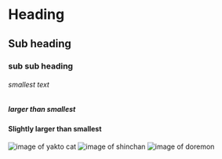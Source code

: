 # Heading 
## Sub heading
### sub sub heading
###### smallest text
##### larger than smallest
#### Slightly larger than smallest
![image of yakto cat](https://octodex.github.com/images/yaktocat.png)
![image of shinchan](https://tse2.mm.bing.net/th/id/OIP.vfVg_UCZ_rS8uzjoBwogvQHaG3?rs=1&pid=ImgDetMain&o=7&rm=3)
![image of doremon](https://tse2.mm.bing.net/th/id/OIP.mwut5i0J-mSQm5uoS3_I0AHaHZ?rs=1&pid=ImgDetMain&o=7&rm=3)

